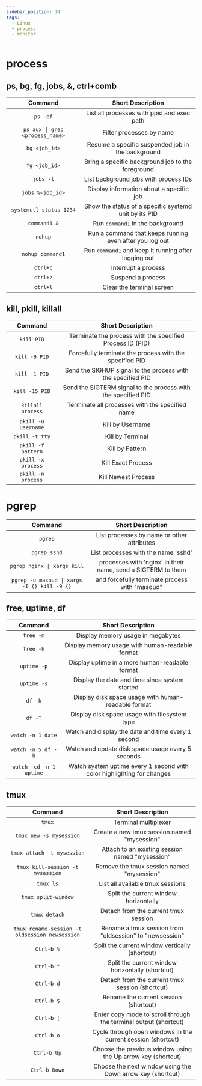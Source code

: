 ```yaml
---
sidebar_position: 14
tags:
  - Linux
  - process
  - monitor
---
```


# process

## ps, bg, fg, jobs, &, ctrl+comb

|             Command             |                    Short Description                    |
| :-----------------------------: | :-----------------------------------------------------: |
|            `ps -ef`             |       List all processes with ppid and exec path        |
| `ps aux \| grep <process_name>` |                Filter processes by name                 |
|          `bg <job_id>`          |    Resume a specific suspended job in the background    |
|          `fg <job_id>`          |    Bring a specific background job to the foreground    |
|            `jobs -l`            |          List background jobs with process IDs          |
|        `jobs %<job_id>`         |        Display information about a specific job         |
|     `systemctl status 1234`     |  Show the status of a specific systemd unit by its PID  |
|          `command1 &`           |            Run `command1` in the background             |
|             `nohup`             | Run a command that keeps running even after you log out |
|        `nohup command1`         |  Run `command1` and keep it running after logging out   |
|            `ctrl+c`             |                   Interrupt a process                   |
|            `ctrl+z`             |                    Suspend a process                    |
|            `ctrl+l`             |                Clear the terminal screen                |

## kill, pkill, killall

|       Command       |                       Short Description                       |
| :-----------------: | :-----------------------------------------------------------: |
|     `kill PID`      |   Terminate the process with the specified Process ID (PID)   |
|    `kill -9 PID`    |    Forcefully terminate the process with the specified PID    |
|    `kill -1 PID`    | Send the SIGHUP signal to the process with the specified PID  |
|   `kill -15 PID`    | Send the SIGTERM signal to the process with the specified PID |
|  `killall process`  |        Terminate all processes with the specified name        |
| `pkill -u username` |                       Kill by Username                        |
|   `pkill -t tty`    |                       Kill by Terminal                        |
| `pkill -f pattern`  |                        Kill by Pattern                        |
| `pkill -x process`  |                      Kill Exact Process                       |
| `pkill -n process`  |                      Kill Newest Process                      |

# pgrep

|                   Command                   |                      Short Description                       |
| :-----------------------------------------: | :----------------------------------------------------------: |
|                   `pgrep`                   |          List processes by name or other attributes          |
|                `pgrep sshd`                 |             List processes with the name 'sshd'              |
|         `pgrep nginx \| xargs kill`         | processes with 'nginx' in their name, send a SIGTERM to them |
| `pgrep -u masoud \| xargs -I {} kill -9 {}` |        and forcefully terminate prccess with "masoud"        |

## free, uptime, df

|         Command         |                           Short Description                            |
| :---------------------: | :--------------------------------------------------------------------: |
|        `free -m`        |                   Display memory usage in megabytes                    |
|        `free -h`        |            Display memory usage with human-readable format             |
|       `uptime -p`       |             Display uptime in a more human-readable format             |
|       `uptime -s`       |             Display the date and time since system started             |
|         `df -h`         |          Display disk space usage with human-readable format           |
|         `df -T`         |             Display disk space usage with filesystem type              |
|    `watch -n 1 date`    |           Watch and display the date and time every 1 second           |
|   `watch -n 5 df -h`    |           Watch and update disk space usage every 5 seconds            |
| `watch -cd -n 1 uptime` | Watch system uptime every 1 second with color highlighting for changes |

## tmux

|                    Command                     |                        Short Description                         |
| :--------------------------------------------: | :--------------------------------------------------------------: |
|                     `tmux`                     |                       Terminal multiplexer                       |
|            `tmux new -s mysession`             |           Create a new tmux session named "mysession"            |
|           `tmux attach -t mysession`           |         Attach to an existing session named "mysession"          |
|        `tmux kill-session -t mysession`        |            Remove the tmux session named "mysession"             |
|                   `tmux ls`                    |                 List all available tmux sessions                 |
|              `tmux split-window`               |              Split the current window horizontally               |
|                 `tmux detach`                  |               Detach from the current tmux session               |
| `tmux rename-session -t oldsession newsession` |     Rename a tmux session from "oldsession" to "newsession"      |
|                   `Ctrl-b %`                   |          Split the current window vertically (shortcut)          |
|                   `Ctrl-b "`                   |         Split the current window horizontally (shortcut)         |
|                   `Ctrl-b d`                   |         Detach from the current tmux session (shortcut)          |
|                   `Ctrl-b $`                   |              Rename the current session (shortcut)               |
|                   `Ctrl-b [`                   | Enter copy mode to scroll through the terminal output (shortcut) |
|                   `Ctrl-b o`                   |   Cycle through open windows in the current session (shortcut)   |
|                  `Ctrl-b Up`                   |   Choose the previous window using the Up arrow key (shortcut)   |
|                 `Ctrl-b Down`                  |    Choose the next window using the Down arrow key (shortcut)    |
